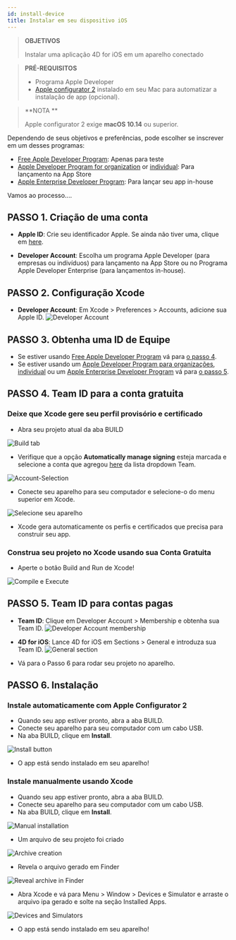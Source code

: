 ```yaml
---
id: install-device
title: Instalar em seu dispositivo iOS
---
```


> **OBJETIVOS**
> 
> Instalar uma aplicação 4D for iOS em um aparelho conectado


> **PRÉ-REQUISITOS**
> 
> * Programa Apple Developer
> * [Apple configurator 2](https://itunes.apple.com/us/app/apple-configurator-2/id1037126344) instalado em seu Mac para automatizar a instalação de app (opcional).


> **NOTA **
> 
> Apple configurator 2 exige **macOS 10.14** ou superior.


Dependendo de seus objetivos e preferências, pode escolher se inscrever em um desses programas:

* [Free Apple Developer Program](free-developer-account.html): Apenas para teste
* [Apple Developer Program for organization](register-apple-developer-program-organization.html) or [individual](register-apple-developer-program-individual.html): Para lançamento na App Store
* [Apple Enterprise Developer Program](register-apple-developer-enterprise-program.html): Para lançar seu app in-house

Vamos ao processo....

## PASSO 1. Criação de uma conta

* **Apple ID**: Crie seu identificador Apple. Se ainda não tiver uma, clique em [here](https://appleid.apple.com/account#!&page=create).

* **Developer Account**: Escolha um programa Apple Developer (para empresas ou indivíduos) para lançamento na App Store ou no Programa Apple Developer Enterprise (para lançamentos in-house).

## PASSO 2. Configuração Xcode

* **Developer Account**: Em Xcode > Preferences > Accounts, adicione sua Apple ID. ![Developer Account](assets/en/test-build/Developer-Account-4D-for-iOS.png)

## PASSO 3. Obtenha uma ID de Equipe

* Se estiver usando [Free Apple Developer Program](free-developer-account.html) vá para [o passo 4](#step-4-team-id-for-free-account).
* Se estiver usando um [Apple Developer Program para organizações](register-apple-developer-program-organization.html), [individual](register-apple-developer-program-individual.html) ou um [Apple Enterprise Developer Program](register-apple-developer-enterprise-program.html) vá para [o passo 5](#step-5-team-id-for-paid-subscription-account).

## PASSO 4. Team ID para a conta gratuita

### Deixe que Xcode gere seu perfil provisório e certificado

* Abra seu projeto atual da aba BUILD

![Build tab](assets/en/test-build/Open-your-project-Xcode-4D-for-iOS.png)

* Verifique que a opção **Automatically manage signing** esteja marcada e selecione a conta que agregou [here](free-developer-account.html) da lista dropdown Team.

![Account-Selection](assets/en/test-build/account-Selection-Free-Account.png)

* Conecte seu aparelho para seu computador e selecione-o do menu superior em Xcode.

![Selecione seu aparelho](assets/en/test-build/select-device-Free-Account.png)

* Xcode gera automaticamente os perfis e certificados que precisa para construir seu app.

### Construa seu projeto no Xcode usando sua Conta Gratuita

* Aperte o botão Build and Run de Xcode!

![Compile e Execute](assets/en/test-build/Build-Run-Free-Account.png)

## PASSO 5. Team ID para contas pagas

* **Team ID**: Clique em Developer Account > Membership e obtenha sua Team ID. ![Developer Account membership](assets/en/test-build/Team-ID-4D-for-iOS.png)

* **4D for iOS**: Lance 4D for iOS em Sections > General e introduza sua Team ID. ![General section](assets/en/test-build/Team-ID-General-Section-4D-for-iOS.png)

* Vá para o Passo 6 para rodar seu projeto no aparelho.

## PASSO 6. Instalação

### Instale automaticamente com Apple Configurator 2

* Quando seu app estiver pronto, abra a aba BUILD.
* Conecte seu aparelho para seu computador com um cabo USB.
* Na aba BUILD, clique em **Install**.

![Install button](assets/en/test-build/Install-button-build-tab-4D-for-iOS.png)

* O app está sendo instalado em seu aparelho!

### Instale manualmente usando Xcode

* Quando seu app estiver pronto, abra a aba BUILD.
* Conecte seu aparelho para seu computador com um cabo USB.
* Na aba BUILD, clique em **Install**.

![Manual installation](assets/en/test-build/Manual-installation-4D-for-iOS.png)

* Um arquivo de seu projeto foi criado

![Archive creation](assets/en/test-build/Archive-creation.png)

* Revela o arquivo gerado em Finder

![Reveal archive in Finder](assets/en/test-build/Reveal-archive-in-Finder.png)

* Abra Xcode e vá para Menu > Window > Devices e Simulator e arraste o arquivo ipa gerado e solte na seção Installed Apps.

![Devices and Simulators](assets/en/test-build/Devices-and-Simulators-4D-for-iOS.png)

* O app está sendo instalado em seu aparelho!






